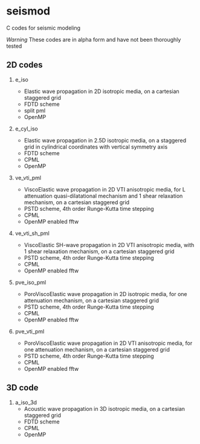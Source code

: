 # seismod
C codes for seismic modeling

*Warning* These codes are in alpha form and have not been thoroughly tested


## 2D codes

1. e_iso
   * Elastic wave propagation in 2D isotropic media, on a cartesian staggered grid
   * FDTD scheme
   * split pml
   * OpenMP

2. e_cyl_iso
   * Elastic wave propagation in 2.5D isotropic media, on a staggered grid in
     cylindrical coordinates with vertical symmetry axis
   * FDTD scheme
   * CPML
   * OpenMP

3. ve_vti_pml
   * ViscoElastic wave propagation in 2D VTI anisotropic media, for L
     attenuation quasi-dilatational mechanism and 1 shear relaxation mechanism,
     on a cartesian staggered grid
   * PSTD scheme, 4th order Runge-Kutta time stepping
   * CPML
   * OpenMP enabled fftw

4. ve_vti_sh_pml
   * ViscoElastic SH-wave propagation in 2D VTI anisotropic media, with 1 shear
     relaxation mechanism, on a cartesian staggered grid
   * PSTD scheme, 4th order Runge-Kutta time stepping
   * CPML
   * OpenMP enabled fftw

5. pve_iso_pml
   * PoroViscoElastic wave propagation in 2D isotropic media, for one attenuation
     mechanism, on a cartesian staggered grid
   * PSTD scheme, 4th order Runge-Kutta time stepping
   * CPML
   * OpenMP enabled fftw

6. pve_vti_pml
   * PoroViscoElastic wave propagation in 2D VTI anisotropic media, for one
     attenuation mechanism, on a cartesian staggered grid
   * PSTD scheme, 4th order Runge-Kutta time stepping
   * CPML
   * OpenMP enabled fftw



## 3D code

1. a_iso_3d
   * Acoustic wave propagation in 3D isotropic media, on a cartesian staggered grid
   * FDTD scheme
   * CPML
   * OpenMP

